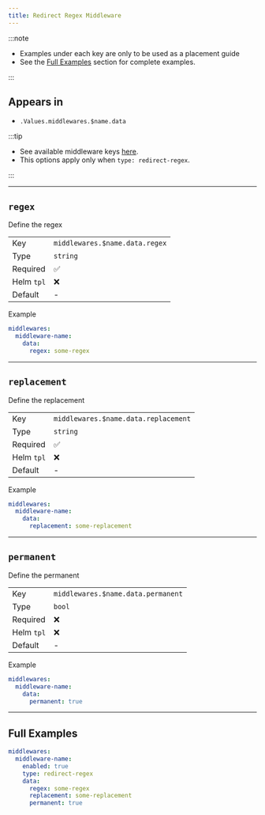 ```yaml
---
title: Redirect Regex Middleware
---
```


:::note

- Examples under each key are only to be used as a placement guide
- See the [Full Examples](/common/middlewares/redirect-regex#full-examples) section for complete examples.

:::

## Appears in

- `.Values.middlewares.$name.data`

:::tip

- See available middleware keys [here](/common/middlewares).
- This options apply only when `type: redirect-regex`.

:::

---

## `regex`

Define the regex

|            |                                |
| ---------- | ------------------------------ |
| Key        | `middlewares.$name.data.regex` |
| Type       | `string`                       |
| Required   | ✅                              |
| Helm `tpl` | ❌                              |
| Default    | -                              |

Example

```yaml
middlewares:
  middleware-name:
    data:
      regex: some-regex
```

---

## `replacement`

Define the replacement

|            |                                      |
| ---------- | ------------------------------------ |
| Key        | `middlewares.$name.data.replacement` |
| Type       | `string`                             |
| Required   | ✅                                    |
| Helm `tpl` | ❌                                    |
| Default    | -                                    |

Example

```yaml
middlewares:
  middleware-name:
    data:
      replacement: some-replacement
```

---

## `permanent`

Define the permanent

|            |                                    |
| ---------- | ---------------------------------- |
| Key        | `middlewares.$name.data.permanent` |
| Type       | `bool`                             |
| Required   | ❌                                  |
| Helm `tpl` | ❌                                  |
| Default    | -                                  |

Example

```yaml
middlewares:
  middleware-name:
    data:
      permanent: true
```

---

## Full Examples

```yaml
middlewares:
  middleware-name:
    enabled: true
    type: redirect-regex
    data:
      regex: some-regex
      replacement: some-replacement
      permanent: true
```
